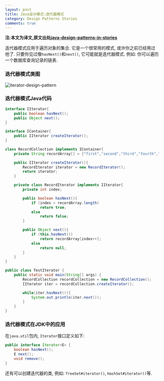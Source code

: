 ```yaml
---
layout: post
title: Java设计模式:迭代器模式
category: Design Patterns Stories
comments: true
---
```


**注:本文为译文,原文出处[java-design-patterns-in-stories](http://www.programcreek.com/java-design-patterns-in-stories/)**

迭代器模式应用于遍历对象的集合. 它是一个很常用的模式, 或许你之前已经用过他了. 只要你见过像`hasNext()`和`next()`, 它可能就是迭代器模式. 例如: 你可以遍历一个数据库查询记录的链表.



### **迭代器模式类图**

<img src="http://www.programcreek.com/wp-content/uploads/2013/02/iterator-design-pattern.jpg" alt="iterator-design-pattern" class="alignleft size-full wp-image-7883">

### **迭代器模式Java代码**

``` java
interface IIterator{
    public boolean hasNext();
    public Object next();
}

interface IContainer{
    public IIterator createIterator();
}

class RecordCollection implements IContainer{
    private String recordArray[] = {"first","second","third","fourth","fifth"};

    public IIterator createIterator(){
        RecordIterator iterator = new RecordIterator();
        return iterator;
    }

    private class RecordIterator implements IIterator{
        private int index;

        public boolean hasNext(){
            if (index < recordArray.length)
                return true;
            else
                return false;
        }

        public Object next(){
            if (this.hasNext())
                return recordArray[index++];
            else
                return null;
        }
    }
}

public class TestIterator {
    public static void main(String[] args) {
        RecordCollection recordCollection = new RecordCollection();
        IIterator iter = recordCollection.createIterator();

        while(iter.hasNext()){
            System.out.println(iter.next());
        }
    }
}
```

### **迭代器模式在JDK中的应用**

在`java.util`包内, `Iterator`接口定义如下:

``` java
public interface Iterator<E> {
    boolean hasNext();
    E next();
    void remove();
}
```

还有可以创建迭代器的类, 例如: `TreeSet#iterator()`, `HashSet#iterator()`等.
